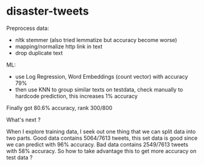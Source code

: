 # disaster-tweets

Preprocess data:
  - nltk stemmer (also tried lemmatize but accuracy become worse)
  - mapping/normalize http link  in text
  - drop duplicate text

ML:

  - use Log Regression, Word Embeddings (count vector) with accuracy 79%
  - then use KNN to group similar texts on testdata, check manually to hardcode prediction, this increases 1% accuracy

Finally got 80.6% accuracy, rank 300/800

What's next ?

When I explore training data, I seek out one thing that we can split data into two parts. Good data contains 5064/7613 tweets, this set data is good since we can predict with 96% accuracy. Bad data contains 2549/7613 tweets with 58% accuracy. So how to take advantage this to get more accuracy on test data ?
